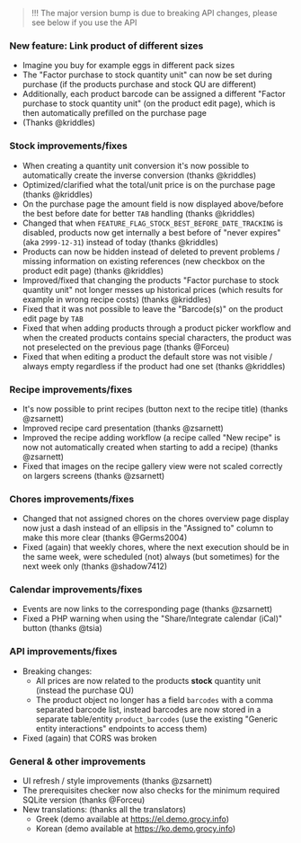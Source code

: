 > !!! The major version bump is due to breaking API changes, please see below if you use the API

### New feature: Link product of different sizes
- Imagine you buy for example eggs in different pack sizes
- The "Factor purchase to stock quantity unit" can now be set during purchase (if the products purchase and stock QU are different)
- Additionally, each product barcode can be assigned a different "Factor purchase to stock quantity unit" (on the product edit page), which is then automatically prefilled on the purchase page
- (Thanks @kriddles)

### Stock improvements/fixes
- When creating a quantity unit conversion it's now possible to automatically create the inverse conversion (thanks @kriddles)
- Optimized/clarified what the total/unit price is on the purchase page (thanks @kriddles)
- On the purchase page the amount field is now displayed above/before the best before date for better `TAB` handling (thanks @kriddles)
- Changed that when `FEATURE_FLAG_STOCK_BEST_BEFORE_DATE_TRACKING` is disabled, products now get internally a best before of "never expires" (aka `2999-12-31`) instead of today (thanks @kriddles)
- Products can now be hidden instead of deleted to prevent problems / missing information on existing references (new checkbox on the product edit page) (thanks @kriddles)
- Improved/fixed that changing the products "Factor purchase to stock quantity unit" not longer messes up historical prices (which results for example in wrong recipe costs) (thanks @kriddles)
- Fixed that it was not possible to leave the "Barcode(s)" on the product edit page by `TAB`
- Fixed that when adding products through a product picker workflow and when the created products contains special characters, the product was not preselected on the previous page (thanks @Forceu)
- Fixed that when editing a product the default store was not visible / always empty regardless if the product had one set (thanks @kriddles)

### Recipe improvements/fixes
- It's now possible to print recipes (button next to the recipe title) (thanks @zsarnett)
- Improved recipe card presentation (thanks @zsarnett)
- Improved the recipe adding workflow (a recipe called "New recipe" is now not automatically created when starting to add a recipe) (thanks @zsarnett)
- Fixed that images on the recipe gallery view were not scaled correctly on largers screens (thanks @zsarnett)

### Chores improvements/fixes
- Changed that not assigned chores on the chores overview page display now just a dash instead of an ellipsis in the "Assigned to" column to make this more clear (thanks @Germs2004)
- Fixed (again) that weekly chores, where the next execution should be in the same week, were scheduled (not) always (but sometimes) for the next week only (thanks @shadow7412)

### Calendar improvements/fixes
- Events are now links to the corresponding page (thanks @zsarnett)
- Fixed a PHP warning when using the "Share/Integrate calendar (iCal)" button (thanks @tsia)

### API improvements/fixes
- Breaking changes:
  - All prices are now related to the products **stock** quantity unit (instead the purchase QU)
  - The product object no longer has a field `barcodes` with a comma separated barcode list, instead barcodes are now stored in a separate table/entity `product_barcodes` (use the existing "Generic entity interactions" endpoints to access them)
- Fixed (again) that CORS was broken

### General & other improvements
- UI refresh / style improvements (thanks @zsarnett)
- The prerequisites checker now also checks for the minimum required SQLite version (thanks @Forceu)
- New translations: (thanks all the translators)
  - Greek (demo available at https://el.demo.grocy.info)
  - Korean (demo available at https://ko.demo.grocy.info)
